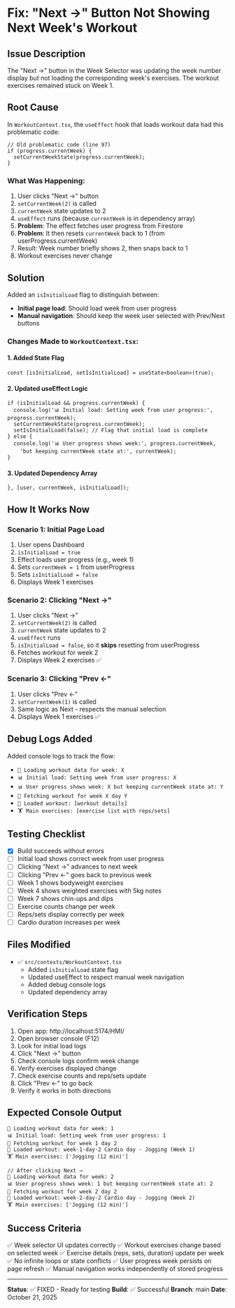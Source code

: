 # Fix: "Next →" Button Not Showing Next Week's Workout

## Issue Description
The "Next →" button in the Week Selector was updating the week number display but not loading the corresponding week's exercises. The workout exercises remained stuck on Week 1.

## Root Cause
In `WorkoutContext.tsx`, the `useEffect` hook that loads workout data had this problematic code:

```tsx
// Old problematic code (line 97)
if (progress.currentWeek) {
  setCurrentWeekState(progress.currentWeek);
}
```

### What Was Happening:
1. User clicks "Next →" button
2. `setCurrentWeek(2)` is called
3. `currentWeek` state updates to 2
4. `useEffect` runs (because `currentWeek` is in dependency array)
5. **Problem**: The effect fetches user progress from Firestore
6. **Problem**: It then resets `currentWeek` back to 1 (from userProgress.currentWeek)
7. Result: Week number briefly shows 2, then snaps back to 1
8. Workout exercises never change

## Solution

Added an `isInitialLoad` flag to distinguish between:
- **Initial page load**: Should load week from user progress
- **Manual navigation**: Should keep the week user selected with Prev/Next buttons

### Changes Made to `WorkoutContext.tsx`:

#### 1. Added State Flag
```tsx
const [isInitialLoad, setIsInitialLoad] = useState<boolean>(true);
```

#### 2. Updated useEffect Logic
```tsx
if (isInitialLoad && progress.currentWeek) {
  console.log('📊 Initial load: Setting week from user progress:', progress.currentWeek);
  setCurrentWeekState(progress.currentWeek);
  setIsInitialLoad(false); // Flag that initial load is complete
} else {
  console.log('📊 User progress shows week:', progress.currentWeek, 
    'but keeping currentWeek state at:', currentWeek);
}
```

#### 3. Updated Dependency Array
```tsx
}, [user, currentWeek, isInitialLoad]);
```

## How It Works Now

### Scenario 1: Initial Page Load
1. User opens Dashboard
2. `isInitialLoad = true`
3. Effect loads user progress (e.g., week 1)
4. Sets `currentWeek = 1` from userProgress
5. Sets `isInitialLoad = false`
6. Displays Week 1 exercises

### Scenario 2: Clicking "Next →"
1. User clicks "Next →"
2. `setCurrentWeek(2)` is called
3. `currentWeek` state updates to 2
4. `useEffect` runs
5. `isInitialLoad = false`, so it **skips** resetting from userProgress
6. Fetches workout for week 2
7. Displays Week 2 exercises ✅

### Scenario 3: Clicking "Prev ←"
1. User clicks "Prev ←"
2. `setCurrentWeek(1)` is called
3. Same logic as Next - respects the manual selection
4. Displays Week 1 exercises ✅

## Debug Logs Added

Added console logs to track the flow:
- `🔄 Loading workout data for week: X`
- `📊 Initial load: Setting week from user progress: X`
- `📊 User progress shows week: X but keeping currentWeek state at: Y`
- `📅 Fetching workout for week X day Y`
- `💪 Loaded workout: [workout details]`
- `🏋️ Main exercises: [exercise list with reps/sets]`

## Testing Checklist

- [x] Build succeeds without errors
- [ ] Initial load shows correct week from user progress
- [ ] Clicking "Next →" advances to next week
- [ ] Clicking "Prev ←" goes back to previous week
- [ ] Week 1 shows bodyweight exercises
- [ ] Week 4 shows weighted exercises with 5kg notes
- [ ] Week 7 shows chin-ups and dips
- [ ] Exercise counts change per week
- [ ] Reps/sets display correctly per week
- [ ] Cardio duration increases per week

## Files Modified

- ✅ `src/contexts/WorkoutContext.tsx`
  - Added `isInitialLoad` state flag
  - Updated useEffect to respect manual week navigation
  - Added debug console logs
  - Updated dependency array

## Verification Steps

1. Open app: http://localhost:5174/HMI/
2. Open browser console (F12)
3. Look for initial load logs
4. Click "Next →" button
5. Check console logs confirm week change
6. Verify exercises displayed change
7. Check exercise counts and reps/sets update
8. Click "Prev ←" to go back
9. Verify it works in both directions

## Expected Console Output

```
🔄 Loading workout data for week: 1
📊 Initial load: Setting week from user progress: 1
📅 Fetching workout for week 1 day 2
💪 Loaded workout: week-1-day-2 Cardio day - Jogging (Week 1)
🏋️ Main exercises: ['Jogging (12 min)']

// After clicking Next →
🔄 Loading workout data for week: 2
📊 User progress shows week: 1 but keeping currentWeek state at: 2
📅 Fetching workout for week 2 day 2
💪 Loaded workout: week-2-day-2 Cardio day - Jogging (Week 2)
🏋️ Main exercises: ['Jogging (12 min)']
```

## Success Criteria

✅ Week selector UI updates correctly
✅ Workout exercises change based on selected week
✅ Exercise details (reps, sets, duration) update per week
✅ No infinite loops or state conflicts
✅ User progress week persists on page refresh
✅ Manual navigation works independently of stored progress

---

**Status**: ✅ FIXED - Ready for testing
**Build**: ✅ Successful
**Branch**: main
**Date**: October 21, 2025
